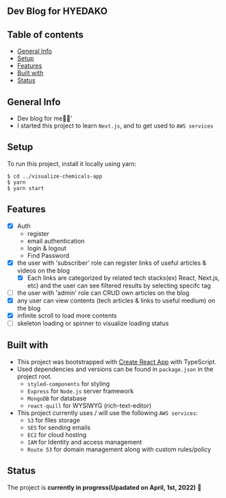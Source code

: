 ## Dev Blog for HYEDAKO

## Table of contents

- [General Info](#general-info)
- [Setup](#setup)
- [Features](#features)
- [Built with](#built-with)
- [Status](#status)

## General Info

- Dev blog for me🦝✨'
- I started this project to learn `Next.js`, and to get used to `AWS services`

## Setup

To run this project, install it locally using yarn:

```
$ cd ../visualize-chemicals-app
$ yarn
$ yarn start
```

## Features
- [x] Auth
  - register 
  - email authentication
  - login & logout
  - Find Password
- [x] the user with 'subscriber' role can register links of useful articles & videos on the blog
  - [x] Each links are categorized by related tech stacks(ex) React, Next.js, etc) and the user can see filtered results by selecting specifc tag  
- [ ] the user with 'admin' role can CRUD own articles on the blog
- [x] any user can view contents (tech articles & links to useful medium) on the blog
- [x] infinite scroll to load more contents
- [ ] skeleton loading or spinner to visualize loading status

## Built with

- This project was bootstrapped with [Create React App](https://github.com/facebook/create-react-app) with TypeScript.
- Used dependencies and versions can be found in `package.json` in the project root.
  - `styled-components` for styling
  - `Express` for `Node.js` server framework
  - `MongoDB` for database
  - `react-quill` for WYSIWYG (rich-text-editor)
- This project currently uses / will use the following `AWS services`:
  - `S3` for files storage
  - `SES` for sending emails 
  - `EC2` for cloud hosting 
  - `IAM` for Identity and access management
  - `Route 53` for domain management along with custom rules/policy

## Status

The project is **currently in progress(Upadated on April, 1st, 2022)** 🐫
